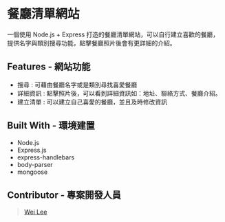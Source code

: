 # 餐廳清單網站
一個使用 Node.js + Express 打造的餐廳清單網站，可以自行建立喜歡的餐廳，提供名字與類別搜尋功能，點擊餐廳照片後會有更詳細的介紹。

## Features - 網站功能
- 搜尋 : 可藉由餐廳名字或是類別尋找喜愛餐廳
- 詳細資訊 : 點擊照片後，可以看到詳細資訊如：地址、聯絡方式、餐廳介紹。
- 建立清單 : 可以建立自己喜愛的餐廳，並且及時修改資訊

## Built With - 環境建置
- Node.js
- Express.js
- express-handlebars
- body-parser
- mongoose

## Contributor - 專案開發人員
> [Wei Lee](https://github.com/appleeway)
